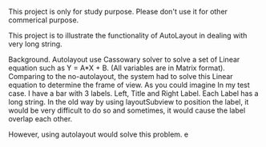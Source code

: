 This project is only for study purpose. Please don't use it for other commerical purpose.

This project is to illustrate the functionality of AutoLayout in dealing with very long string.

Background. Autolayout use Cassowary solver to solve a set of Linear equation such as Y = A*X + B. (All variables are in Matrix format). Comparing to the no-autolayout, the system had to solve this Linear equation to determine the frame of view. As you could imagine
In my test case. I have a bar with 3 labels. Left, Title and Right Label. Each Label has a long string. In the  old way by using layoutSubview to position the label, it would be very difficult to do so and sometimes, it would cause the label overlap each other.

However, using autolayout would solve this problem. e
